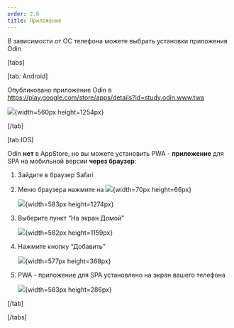 ```yaml
---
order: 2.6
title: Приложение
---
```


В зависимости от ОС телефона можете выбрать установки приложения Odin

[tabs]

[tab: Android]

Опубликовано приложение Odin в <https://play.google.com/store/apps/details?id=study.odin.www.twa>

![](./prilozhenie-odin.png){width=560px height=1254px}



[/tab]

[tab:IOS]

Odin **нет** в AppStore, но вы можете установить PWA - **приложение** для SPA на мобильной версии **через браузер**:

1. Зайдите в браузер Safari

2. Меню браузера нажмите на ![](./prilozhenie-odin-3.png){width=70px height=66px}

   ![](./prilozhenie-odin-2.png){width=583px height=1274px}

3. Выберите пункт “На экран Домой”

   ![](./prilozhenie-odin-4.png){width=582px height=1159px}

4. Нажмите кнопку “Добавить”

   ![](./prilozhenie-odin-5.png){width=577px height=368px}

5. PWA - приложение для SPA установлено на экран вашего телефона

   ![](./prilozhenie-odin-6.png){width=583px height=286px}

[/tab]

[/tabs]
